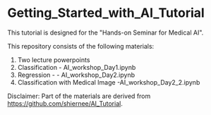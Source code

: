 # Getting_Started_with_AI_Tutorial

This tutorial is designed for the "Hands-on Seminar for Medical AI". 

This repository consists of the following materials:
1. Two lecture powerpoints
2. Classification - AI_workshop_Day1.ipynb
3. Regression - - AI_workshop_Day2.ipynb
4. Classification with Medical Image -AI_workshop_Day2_2.ipynb

Disclaimer: Part of the materials are derived from https://github.com/shiernee/AI_Tutorial. 


